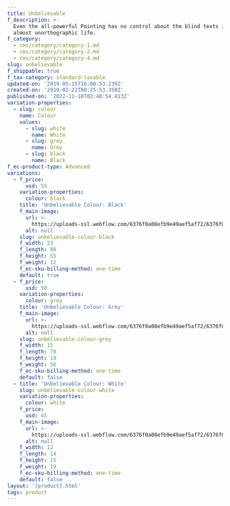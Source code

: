 ```yaml
---
title: Unbelievable
f_description: >-
  Even the all-powerful Pointing has no control about the blind texts it is an
  almost unorthographic life.
f_category:
  - cms/category/category-1.md
  - cms/category/category-2.md
  - cms/category/category-4.md
slug: unbelievable
f_shippable: true
f_tax-category: standard-taxable
updated-on: '2019-05-15T16:00:53.239Z'
created-on: '2019-02-22T00:25:53.350Z'
published-on: '2022-11-18T02:40:54.413Z'
variation-properties:
  - slug: colour
    name: Colour
    values:
      - slug: white
        name: White
      - slug: grey
        name: Grey
      - slug: black
        name: Black
f_ec-product-type: Advanced
variations:
  - f_price:
      usd: 55
    variation-properties:
      colour: black
    title: 'Unbelievable Colour: Black'
    f_main-image:
      url: >-
        https://uploads-ssl.webflow.com/6376f0a08efb9e49aef5af72/6376f0a08efb9e1a15f5afcd_store-item-1.jpg
      alt: null
    slug: unbelievable-colour-black
    f_width: 23
    f_length: 88
    f_height: 55
    f_weight: 12
    f_ec-sku-billing-method: one-time
    default: true
  - f_price:
      usd: 50
    variation-properties:
      colour: grey
    title: 'Unbelievable Colour: Grey'
    f_main-image:
      url: >-
        https://uploads-ssl.webflow.com/6376f0a08efb9e49aef5af72/6376f0a08efb9e1a15f5afcd_store-item-1.jpg
      alt: null
    slug: unbelievable-colour-grey
    f_width: 15
    f_length: 78
    f_height: 19
    f_weight: 56
    f_ec-sku-billing-method: one-time
    default: false
  - title: 'Unbelievable Colour: White'
    slug: unbelievable-colour-white
    variation-properties:
      colour: white
    f_price:
      usd: 45
    f_main-image:
      url: >-
        https://uploads-ssl.webflow.com/6376f0a08efb9e49aef5af72/6376f0a08efb9e1a15f5afcd_store-item-1.jpg
      alt: null
    f_width: 12
    f_length: 14
    f_height: 15
    f_weight: 19
    f_ec-sku-billing-method: one-time
    default: false
layout: '[product].html'
tags: product
---
```



